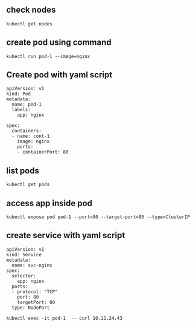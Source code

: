 
## check nodes
````
kubectl get nodes
````

## create pod using command
````
kubectl run pod-1 --image=nginx
````
## Create pod with yaml script
````
apiVersion: v1 
kind: Pod 
metadata: 
  name: pod-1
  labels: 
    app: nginx 

spec: 
  containers: 
  - name: cont-1
    image: nginx
    ports:
    - containerPort: 80
````

## list pods
````
kubectl get pods
````

## access app inside pod
````
kubectl expose pod pod-1 --port=80 --target-port=80 --type=ClusterIP
````
## create service with yaml script

````
apiVersion: v1
kind: Service
metadata: 
  name: svc-nginx 
spec: 
  selector: 
    app: nginx
  ports:
  - protocol: "TCP"
    port: 80
    targetPort: 80
  type: NodePort
````
````
kubectl exec -it pod-1  -- curl 10.12.24.43
````
